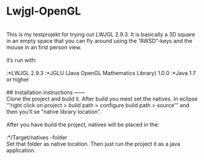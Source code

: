 # Lwjgl-OpenGL
<br>
This is my testprojekt for trying out LWJGL 2.9.3. It is basically a 3D square in an empty space that you can fly around using the ”AWSD”-keys and the mouse in an first person view.<br>
<br>
it’s run with:<br>
<br>
:*LWJGL 2.9.3
:*JGLU (Java OpenGL Mathematics Library) 1.0.0
:*Java 1.7 or higher<br>
<br>
## Installation instructions
——<br>
Clone the project and build it. After build you mest set the natives. In eclipse ’’’right click on project > build path > configure build path > source’’’ and then you’ll se ”native library location”.<br>
<br>
After you have build the project, natives will be placed in the:<br> 
<br>
:*<project>/Target/natives -folder
<br>
Set that folder as native location. Then just run the project it as a java application.